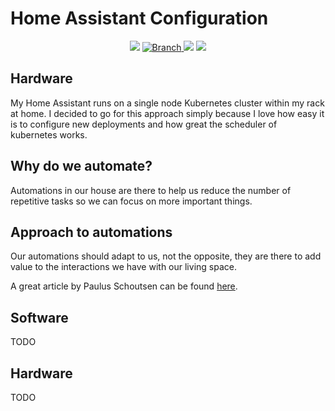 # Home Assistant Configuration

<p align="center">
	<p align=center>
		<img src="https://github.com/marvin-w/home-assistant-config/workflows/Home%20Assistant%20CI/badge.svg">
		<a href="https://github.com/marvin-w/home-assistant-config/tree/master">
			<img src="https://img.shields.io/badge/Branch-master-green.svg?longCache=true"
				alt="Branch">
		</a>
		<img src="https://img.shields.io/badge/haversion-0.117.0.dev20201008-blue.svg">
		<img src="https://img.shields.io/badge/automations-18-purple.svg">
	</p>
</p>

## Hardware

My Home Assistant runs on a single node Kubernetes cluster within my rack at home. I decided to go for this approach simply because I love how easy it is to configure new deployments and how great the
scheduler of kubernetes works.

## Why do we automate?

Automations in our house are there to help us reduce the number of repetitive tasks so we can focus on more important things.

## Approach to automations

Our automations should adapt to us, not the opposite, they are there to add value to the interactions we have with our living space.

A great article by Paulus Schoutsen can be found [here](https://www.home-assistant.io/blog/2016/01/19/perfect-home-automation/).

## Software

TODO

## Hardware

TODO
